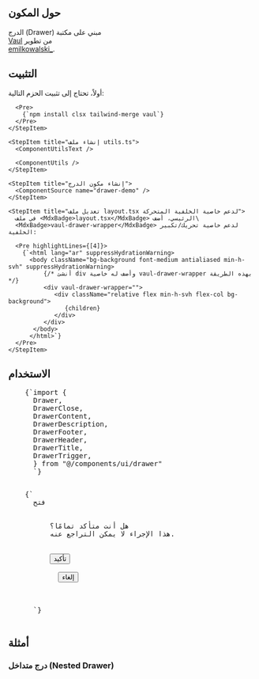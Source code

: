 <ComponentPreview name="drawer-demo" />

## حول المكون

<MdxBadge>الدرج (Drawer)</MdxBadge> مبني على مكتبة\
[Vaul](https://github.com/emilkowalski/vaul) من تطوير\
[emilkowalski\_](https://x.com/emilkowalski_).

## التثبيت

<div className="not-prose px-4 md:px-0">
  <Step>
    <StepItem title="تثبيت الحزم المطلوبة">
      أولاً، تحتاج إلى تثبيت الحزم التالية:

      <Pre>
        {`npm install clsx tailwind-merge vaul`}
      </Pre>
    </StepItem>

    <StepItem title="إنشاء ملف utils.ts">
      <ComponentUtilsText />

      <ComponentUtils />
    </StepItem>

    <StepItem title="إنشاء مكون الدرج">
      <ComponentSource name="drawer-demo" />
    </StepItem>

    <StepItem title="تعديل ملف layout.tsx لدعم خاصية الخلفية المتحركة">
      في ملف <MdxBadge>layout.tsx</MdxBadge> الرئيسي، أضف\
      <MdxBadge>vaul-drawer-wrapper</MdxBadge> لدعم خاصية تحريك/تكبير الخلفية:

      <Pre highlightLines={[4]}>
        {`<html lang="ar" suppressHydrationWarning>
          <body className="bg-background font-medium antialiased min-h-svh" suppressHydrationWarning>
              {/* أنشئ div وأضف له خاصية vaul-drawer-wrapper بهذه الطريقة */}
              <div vaul-drawer-wrapper="">
                 <div className="relative flex min-h-svh flex-col bg-background">
                    {children}
                 </div>
              </div>
           </body>
          </html>`}
      </Pre>
    </StepItem>
  </Step>
</div>

## الاستخدام

<div className="not-prose space-y-6">
  <Pre>
    {`import {
      Drawer,
      DrawerClose,
      DrawerContent,
      DrawerDescription,
      DrawerFooter,
      DrawerHeader,
      DrawerTitle,
      DrawerTrigger,
      } from "@/components/ui/drawer"
      `}
  </Pre>

  <Pre>
    {`<Drawer>
      <DrawerTrigger>فتح</DrawerTrigger>
      <DrawerContent>
        <DrawerHeader>
          <DrawerTitle>هل أنت متأكد تمامًا؟</DrawerTitle>
          <DrawerDescription>هذا الإجراء لا يمكن التراجع عنه.</DrawerDescription>
        </DrawerHeader>
        <DrawerFooter>
          <Button>تأكيد</Button>
          <DrawerClose>
            <Button variant="outline">إلغاء</Button>
          </DrawerClose>
        </DrawerFooter>
      </DrawerContent>
      </Drawer>`}
  </Pre>
</div>

## أمثلة

### درج متداخل (Nested Drawer)

<ComponentPreview name="drawer-demo" variant="nested" />
